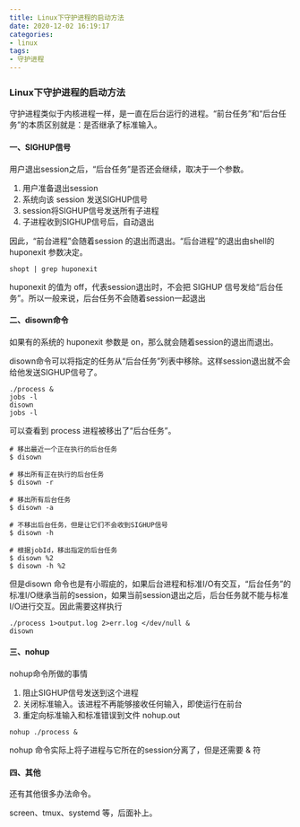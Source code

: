 ```yaml
---
title: Linux下守护进程的启动方法
date: 2020-12-02 16:19:17
categories:
- linux
tags:
- 守护进程
---
```


### Linux下守护进程的启动方法

守护进程类似于内核进程一样，是一直在后台运行的进程。“前台任务”和“后台任务”的本质区别就是：是否继承了标准输入。

#### 一、SIGHUP信号

用户退出session之后，“后台任务”是否还会继续，取决于一个参数。

1. 用户准备退出session
2. 系统向该 session 发送SIGHUP信号
3. session将SIGHUP信号发送所有子进程
4. 子进程收到SIGHUP信号后，自动退出

因此，“前台进程”会随着session 的退出而退出。“后台进程”的退出由shell的 huponexit 参数决定。

`shopt | grep huponexit`

huponexit 的值为 off，代表session退出时，不会把 SIGHUP 信号发给“后台任务”。所以一般来说，后台任务不会随着session一起退出

#### 二、disown命令

如果有的系统的 huponexit 参数是 on，那么就会随着session的退出而退出。

disown命令可以将指定的任务从“后台任务”列表中移除。这样session退出就不会给他发送SIGHUP信号了。

```
./process &
jobs -l
disown
jobs -l
```

可以查看到 process 进程被移出了“后台任务”。

```
# 移出最近一个正在执行的后台任务
$ disown

# 移出所有正在执行的后台任务
$ disown -r

# 移出所有后台任务
$ disown -a

# 不移出后台任务，但是让它们不会收到SIGHUP信号
$ disown -h

# 根据jobId，移出指定的后台任务
$ disown %2
$ disown -h %2
```

但是disown 命令也是有小瑕疵的，如果后台进程和标准I/O有交互，“后台任务”的标准I/O继承当前的session，如果当前session退出之后，后台任务就不能与标准I/O进行交互。因此需要这样执行

```
./process 1>output.log 2>err.log </dev/null &
disown
```

#### 三、nohup

nohup命令所做的事情

1. 阻止SIGHUP信号发送到这个进程
2. 关闭标准输入。该进程不再能够接收任何输入，即使运行在前台
3. 重定向标准输入和标准错误到文件 nohup.out

`nohup ./process &`

nohup 命令实际上将子进程与它所在的session分离了，但是还需要 & 符

#### 四、其他

还有其他很多办法命令。

screen、tmux、systemd 等，后面补上。